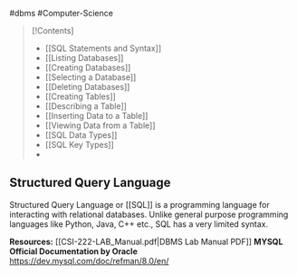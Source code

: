 #dbms #Computer-Science 
> [!Contents]
> - [[SQL Statements and Syntax]]
> - [[Listing Databases]]
> - [[Creating Databases]]
> - [[Selecting a Database]]
> - [[Deleting Databases]]
> - [[Creating Tables]]
> - [[Describing a Table]]
> - [[Inserting Data to a Table]]
> - [[Viewing Data from a Table]]
> - [[SQL Data Types]]
> - [[SQL Key Types]]
> - 

## Structured Query Language
Structured Query Language or [[SQL]] is a programming language for interacting with relational databases. Unlike general purpose programming languages like Python, Java, C++ etc., SQL has a very limited syntax.

**Resources:**
[[CSI-222-LAB_Manual.pdf|DBMS Lab Manual PDF]]
**MYSQL Official Documentation by Oracle**
https://dev.mysql.com/doc/refman/8.0/en/
